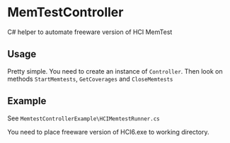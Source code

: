 # MemTestController
C# helper to automate freeware version of HCI MemTest

## Usage
Pretty simple.
You need to create an instance of `Controller`.
Then look on methods `StartMemtests`,  `GetCoverages` and `CloseMemtests`

## Example
See `MemtestControllerExample\HCIMemtestRunner.cs`

You need to place freeware version of HCI6.exe to working directory.
